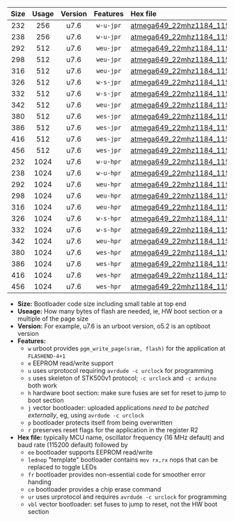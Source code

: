 |Size|Usage|Version|Features|Hex file|
|:-:|:-:|:-:|:-:|:--|
|232|256|u7.6|`w-u-jpr`|[atmega649_22mhz1184_115200bps_ur_vbl.hex](https://raw.githubusercontent.com/stefanrueger/urboot/main/bootloaders/atmega649/fcpu_22mhz1184/115200_bps/atmega649_22mhz1184_115200bps_ur_vbl.hex)|
|238|256|u7.6|`w-u-jpr`|[atmega649_22mhz1184_115200bps_lednop_ur_vbl.hex](https://raw.githubusercontent.com/stefanrueger/urboot/main/bootloaders/atmega649/fcpu_22mhz1184/115200_bps/atmega649_22mhz1184_115200bps_lednop_ur_vbl.hex)|
|292|512|u7.6|`weu-jpr`|[atmega649_22mhz1184_115200bps_ee_ur_vbl.hex](https://raw.githubusercontent.com/stefanrueger/urboot/main/bootloaders/atmega649/fcpu_22mhz1184/115200_bps/atmega649_22mhz1184_115200bps_ee_ur_vbl.hex)|
|298|512|u7.6|`weu-jpr`|[atmega649_22mhz1184_115200bps_ee_lednop_ur_vbl.hex](https://raw.githubusercontent.com/stefanrueger/urboot/main/bootloaders/atmega649/fcpu_22mhz1184/115200_bps/atmega649_22mhz1184_115200bps_ee_lednop_ur_vbl.hex)|
|316|512|u7.6|`weu-jpr`|[atmega649_22mhz1184_115200bps_ee_lednop_fr_ur_vbl.hex](https://raw.githubusercontent.com/stefanrueger/urboot/main/bootloaders/atmega649/fcpu_22mhz1184/115200_bps/atmega649_22mhz1184_115200bps_ee_lednop_fr_ur_vbl.hex)|
|326|512|u7.6|`w-s-jpr`|[atmega649_22mhz1184_115200bps_vbl.hex](https://raw.githubusercontent.com/stefanrueger/urboot/main/bootloaders/atmega649/fcpu_22mhz1184/115200_bps/atmega649_22mhz1184_115200bps_vbl.hex)|
|332|512|u7.6|`w-s-jpr`|[atmega649_22mhz1184_115200bps_lednop_vbl.hex](https://raw.githubusercontent.com/stefanrueger/urboot/main/bootloaders/atmega649/fcpu_22mhz1184/115200_bps/atmega649_22mhz1184_115200bps_lednop_vbl.hex)|
|342|512|u7.6|`weu-jpr`|[atmega649_22mhz1184_115200bps_ee_lednop_fr_ce_ur_vbl.hex](https://raw.githubusercontent.com/stefanrueger/urboot/main/bootloaders/atmega649/fcpu_22mhz1184/115200_bps/atmega649_22mhz1184_115200bps_ee_lednop_fr_ce_ur_vbl.hex)|
|380|512|u7.6|`wes-jpr`|[atmega649_22mhz1184_115200bps_ee_vbl.hex](https://raw.githubusercontent.com/stefanrueger/urboot/main/bootloaders/atmega649/fcpu_22mhz1184/115200_bps/atmega649_22mhz1184_115200bps_ee_vbl.hex)|
|386|512|u7.6|`wes-jpr`|[atmega649_22mhz1184_115200bps_ee_lednop_vbl.hex](https://raw.githubusercontent.com/stefanrueger/urboot/main/bootloaders/atmega649/fcpu_22mhz1184/115200_bps/atmega649_22mhz1184_115200bps_ee_lednop_vbl.hex)|
|416|512|u7.6|`wes-jpr`|[atmega649_22mhz1184_115200bps_ee_lednop_fr_vbl.hex](https://raw.githubusercontent.com/stefanrueger/urboot/main/bootloaders/atmega649/fcpu_22mhz1184/115200_bps/atmega649_22mhz1184_115200bps_ee_lednop_fr_vbl.hex)|
|456|512|u7.6|`wes-jpr`|[atmega649_22mhz1184_115200bps_ee_lednop_fr_ce_vbl.hex](https://raw.githubusercontent.com/stefanrueger/urboot/main/bootloaders/atmega649/fcpu_22mhz1184/115200_bps/atmega649_22mhz1184_115200bps_ee_lednop_fr_ce_vbl.hex)|
|232|1024|u7.6|`w-u-hpr`|[atmega649_22mhz1184_115200bps_ur.hex](https://raw.githubusercontent.com/stefanrueger/urboot/main/bootloaders/atmega649/fcpu_22mhz1184/115200_bps/atmega649_22mhz1184_115200bps_ur.hex)|
|238|1024|u7.6|`w-u-hpr`|[atmega649_22mhz1184_115200bps_lednop_ur.hex](https://raw.githubusercontent.com/stefanrueger/urboot/main/bootloaders/atmega649/fcpu_22mhz1184/115200_bps/atmega649_22mhz1184_115200bps_lednop_ur.hex)|
|292|1024|u7.6|`weu-hpr`|[atmega649_22mhz1184_115200bps_ee_ur.hex](https://raw.githubusercontent.com/stefanrueger/urboot/main/bootloaders/atmega649/fcpu_22mhz1184/115200_bps/atmega649_22mhz1184_115200bps_ee_ur.hex)|
|298|1024|u7.6|`weu-hpr`|[atmega649_22mhz1184_115200bps_ee_lednop_ur.hex](https://raw.githubusercontent.com/stefanrueger/urboot/main/bootloaders/atmega649/fcpu_22mhz1184/115200_bps/atmega649_22mhz1184_115200bps_ee_lednop_ur.hex)|
|316|1024|u7.6|`weu-hpr`|[atmega649_22mhz1184_115200bps_ee_lednop_fr_ur.hex](https://raw.githubusercontent.com/stefanrueger/urboot/main/bootloaders/atmega649/fcpu_22mhz1184/115200_bps/atmega649_22mhz1184_115200bps_ee_lednop_fr_ur.hex)|
|326|1024|u7.6|`w-s-hpr`|[atmega649_22mhz1184_115200bps.hex](https://raw.githubusercontent.com/stefanrueger/urboot/main/bootloaders/atmega649/fcpu_22mhz1184/115200_bps/atmega649_22mhz1184_115200bps.hex)|
|332|1024|u7.6|`w-s-hpr`|[atmega649_22mhz1184_115200bps_lednop.hex](https://raw.githubusercontent.com/stefanrueger/urboot/main/bootloaders/atmega649/fcpu_22mhz1184/115200_bps/atmega649_22mhz1184_115200bps_lednop.hex)|
|342|1024|u7.6|`weu-hpr`|[atmega649_22mhz1184_115200bps_ee_lednop_fr_ce_ur.hex](https://raw.githubusercontent.com/stefanrueger/urboot/main/bootloaders/atmega649/fcpu_22mhz1184/115200_bps/atmega649_22mhz1184_115200bps_ee_lednop_fr_ce_ur.hex)|
|380|1024|u7.6|`wes-hpr`|[atmega649_22mhz1184_115200bps_ee.hex](https://raw.githubusercontent.com/stefanrueger/urboot/main/bootloaders/atmega649/fcpu_22mhz1184/115200_bps/atmega649_22mhz1184_115200bps_ee.hex)|
|386|1024|u7.6|`wes-hpr`|[atmega649_22mhz1184_115200bps_ee_lednop.hex](https://raw.githubusercontent.com/stefanrueger/urboot/main/bootloaders/atmega649/fcpu_22mhz1184/115200_bps/atmega649_22mhz1184_115200bps_ee_lednop.hex)|
|416|1024|u7.6|`wes-hpr`|[atmega649_22mhz1184_115200bps_ee_lednop_fr.hex](https://raw.githubusercontent.com/stefanrueger/urboot/main/bootloaders/atmega649/fcpu_22mhz1184/115200_bps/atmega649_22mhz1184_115200bps_ee_lednop_fr.hex)|
|456|1024|u7.6|`wes-hpr`|[atmega649_22mhz1184_115200bps_ee_lednop_fr_ce.hex](https://raw.githubusercontent.com/stefanrueger/urboot/main/bootloaders/atmega649/fcpu_22mhz1184/115200_bps/atmega649_22mhz1184_115200bps_ee_lednop_fr_ce.hex)|

- **Size:** Bootloader code size including small table at top end
- **Useage:** How many bytes of flash are needed, ie, HW boot section or a multiple of the page size
- **Version:** For example, u7.6 is an urboot version, o5.2 is an optiboot version
- **Features:**
  + `w` urboot provides `pgm_write_page(sram, flash)` for the application at `FLASHEND-4+1`
  + `e` EEPROM read/write support
  + `u` uses urprotocol requiring `avrdude -c urclock` for programming
  + `s` uses skeleton of STK500v1 protocol; `-c urclock` and `-c arduino` both work
  + `h` hardware boot section: make sure fuses are set for reset to jump to boot section
  + `j` vector bootloader: uploaded applications *need to be patched externally*, eg, using `avrdude -c urclock`
  + `p` bootloader protects itself from being overwritten
  + `r` preserves reset flags for the application in the register R2
- **Hex file:** typically MCU name, oscillator frequency (16 MHz default) and baud rate (115200 default) followed by
  + `ee` bootloader supports EEPROM read/write
  + `lednop` "template" bootloader contains `mov rx,rx` nops that can be replaced to toggle LEDs
  + `fr` bootloader provides non-essential code for smoother error handing
  + `ce` bootloader provides a chip erase command
  + `ur` uses urprotocol and requires `avrdude -c urclock` for programming
  + `vbl` vector bootloader: set fuses to jump to reset, not the HW boot section
